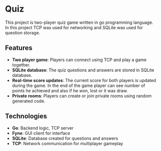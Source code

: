 # Quiz

This project is two-player quiz game written in go programming language. In this project TCP was used for networking and SQLite was used for question storage.

## Features
- **Two player game**: Players can connect using TCP and play a game together.
- **SQLite database**: The quiz questions and answers are stored in SQLite database.
- **Real-time score updates**: The current score for both players is updated during the game. In the end of the game player can see number of points he achieved and also if he won, lost or it was draw.
- **Private rooms**: Players can create or join private rooms using random generated code.

## Technologies
- **Go**: Backend logic, TCP server
- **Fyne**: GUI client for interface
- **SQLite**: Database created for questions and answers
- **TCP**: Network communication for multiplayer gameplay

